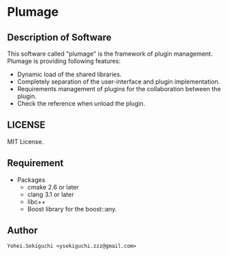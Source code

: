 # Plumage

## Description of Software
This software called "plumage" is the framework of plugin management.
Plumage is providing following features:
   * Dynamic load of the shared libraries.
   * Completely separation of the user-interface and plugin implementation.
   * Requirements management of plugins for the collaboration between the plugin.
   * Check the reference when unload the plugin.

## LICENSE
MIT License.

## Requirement
  * Packages
    * cmake 2.6 or later
    * clang 3.1 or later
    * libc++
    * Boost library for the boost::any.

## Author
    Yohei.Sekiguchi <ysekiguchi.zzz@gmail.com> 


